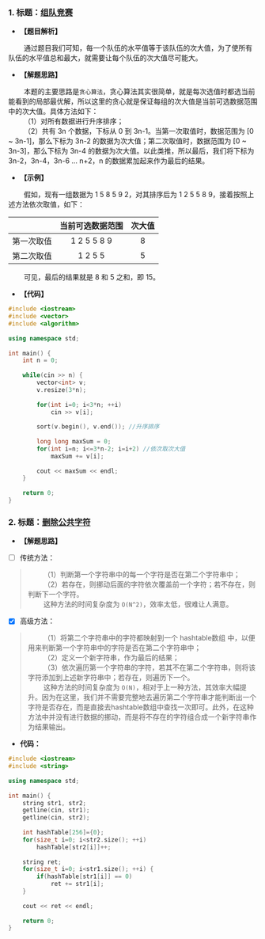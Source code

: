 ### 1. 标题：[组队竞赛](https://www.nowcoder.com/questionTerminal/6736cc3ffd1444a4a0057dee89be789b?orderByHotValue=1&page=1&onlyReference=false)

- **【题目解析】**<br>

&#160; &#160; &#160; &#160; 通过题目我们可知，每一个队伍的水平值等于该队伍的次大值，为了使所有队伍的水平值总和最大，就需要让每个队伍的次大值尽可能大。<br>

- **【解题思路】**<br>

&#160; &#160; &#160; &#160; 本题的主要思路是`贪心算法`，贪心算法其实很简单，就是每次选值时都选当前能看到的局部最优解，所以这里的贪心就是保证每组的次大值是当前可选数据范围中的次大值。具体方法如下：<br>
&#160; &#160; &#160; &#160; （1）对所有数据进行升序排序；<br>
&#160; &#160; &#160; &#160; （2）共有 3n 个数据，下标从 0 到 3n-1。当第一次取值时，数据范围为 [0 ~ 3n-1]，那么下标为 3n-2 的数据为次大值；第二次取值时，数据范围为 [0 ~ 3n-3]，那么下标为 3n-4 的数据为次大值。以此类推，所以最后，我们将下标为 3n-2，3n-4，3n-6 ... n+2，n 的数据累加起来作为最后的结果。<br>

- **【示例】**<br>

&#160; &#160; &#160; &#160; 假如，现有一组数据为 1 5 8 5 9 2，对其排序后为 1 2 5 5 8 9，接着按照上述方法依次取值，如下：

|  | 当前可选数据范围 | 次大值 |
| :--: | :--: | :--: |
| 第一次取值 | 1 2 5 5 8 9 | 8 |
| 第二次取值 | 1 2 5 5 | 5 |

&#160; &#160; &#160; &#160; 可见，最后的结果就是 8 和 5 之和，即 15。

- **【代码】**<br>
```c++
#include <iostream>
#include <vector>
#include <algorithm>
 
using namespace std;
 
int main() {
    int n = 0;
     
    while(cin >> n) {
        vector<int> v;
        v.resize(3*n);
         
        for(int i=0; i<3*n; ++i)
            cin >> v[i];
         
        sort(v.begin(), v.end()); //升序排序
         
        long long maxSum = 0;
        for(int i=n; i<=3*n-2; i=i+2) //依次取次大值
            maxSum += v[i];
         
        cout << maxSum << endl;
    }
     
    return 0;
}
```

### 2. 标题：[删除公共字符](https://www.nowcoder.com/practice/f0db4c36573d459cae44ac90b90c6212?tpId=85&&tqId=29868&rp=1&ru=/activity/oj&qru=/ta/2017test/question-ranking)

- **【解题思路】**<br>

- [ ] 传统方法：<br>

> &#160; &#160; &#160; &#160; （1）判断第一个字符串中的每一个字符是否在第二个字符串中；<br>
> &#160; &#160; &#160; &#160; （2）若存在，则挪动后面的字符依次覆盖前一个字符；若不存在，则判断下一个字符。<br>
> &#160; &#160; &#160; &#160; 这种方法的时间复杂度为 `O(N^2)`，效率太低，很难让人满意。<br>

- [x] 高级方法：<br>

> &#160; &#160; &#160; &#160; （1）将第二个字符串中的字符都映射到一个 hashtable数组 中，以便用来判断第一个字符串中的字符是否在第二个字符串中；<br>
> &#160; &#160; &#160; &#160; （2）定义一个新字符串，作为最后的结果；<br>
> &#160; &#160; &#160; &#160; （3）依次遍历第一个字符串的字符，若其不在第二个字符串，则将该字符添加到上述新字符串中；若存在，则遍历下一个。<br>
> &#160; &#160; &#160; &#160; 这种方法的时间复杂度为 `O(N)`，相对于上一种方法，其效率大幅提升。因为在这里，我们并不需要完整地去遍历第二个字符串才能判断出一个字符是否存在，而是直接去hashtable数组中查找一次即可。此外，在这种方法中并没有进行数据的挪动，而是将不存在的字符组合成一个新字符串作为结果输出。<br>

- **代码：**<br>
```c++
#include <iostream>
#include <string>
 
using namespace std;
 
int main() {
    string str1, str2;
    getline(cin, str1);
    getline(cin, str2);
     
    int hashTable[256]={0};
    for(size_t i=0; i<str2.size(); ++i)
        hashTable[str2[i]]++;
     
    string ret;
    for(size_t i=0; i<str1.size(); ++i) {
        if(hashTable[str1[i]] == 0)
            ret += str1[i];
    }
     
    cout << ret << endl;
     
    return 0;
}
```
